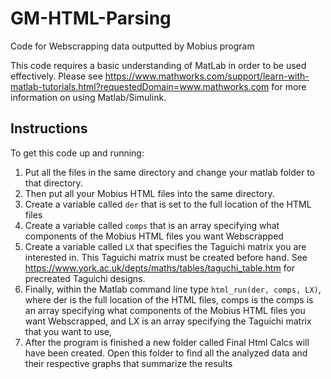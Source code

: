 # GM-HTML-Parsing
Code for Webscrapping data outputted by Mobius program

This code requires a basic understanding of MatLab in order to be used effectively. Please see https://www.mathworks.com/support/learn-with-matlab-tutorials.html?requestedDomain=www.mathworks.com for more information on using Matlab/Simulink.

## Instructions

To get this code up and running:

1. Put all the files in the same directory and change your matlab folder to that directory.
2. Then put all your Mobius HTML files into the same directory.
3. Create a variable called `der` that is set to the full location of the HTML files
4. Create a variable called `comps` that is an array specifying what components of the Mobius HTML files you want Webscrapped
5. Create a variable called `LX` that specifies the Taguichi matrix you are interested in. This Taguichi matrix must be created before hand. See https://www.york.ac.uk/depts/maths/tables/taguchi_table.htm for precreated Taguichi designs.
6. Finally, within the Matlab command line type `html_run(der, comps, LX)`, where der is the full location of the HTML files, comps is the comps is an array specifying what components of the Mobius HTML files you want Webscrapped, and LX is an array specifying the Taguichi matrix that you want to use,
7. After the program is finished a new folder called Final Html Calcs will have been created. Open this folder to find all the analyzed data and their respective graphs that summarize the results

